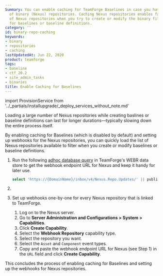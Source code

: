 ```yaml
---
Summary: You can enable caching for TeamForge Baselines in case you have a large number
  of binary (Nexus) repositories. Caching Nexus repositories enables fast loading
  of Nexus repositories when you try to create or modify the binary filter criteria
  for baselines or baseline definitions.
category: ''
id: binary-repo-caching
keywords:
- binary
- repositories
- caching
lastUpdatedAt: Jun 22, 2020
product: teamforge
tags:
- baseline
- ctf_20.2
- site_admin_tasks
- binaries
title: Enable Caching for Baselines
---
```

<!-- "Enable Caching for Baselines" topic is suppressed because of https://forge.collab.net/sf/go/artf424148 -->

import ProvisionService from '../_partials/installupgrade/_deploy_services_without_note.md'

Loading a large number of Nexus repositories while creating baslines or baseline definitions can last for longer durations—typically slowing down the entire process itself. 

By enabling caching for Baselines (which is disabled by default) and setting up webhooks for the Nexus repositories, you can quickly load the list of Nexus repositories available to filter when you create or modify baselines or baseline definitions.

1. Run the following [adhoc database query](../siteadmin-adhocquery) in TeamForge's WEBR data store to get the webhook endpoint URL for Nexus and keep it handy for later use.
   ```sql
   select 'https://{DomainName}/inbox/v4/Nexus.Repo.Updates/' || publisher_id from publisherv4 where publisher_name='Nexus';
   ````
<!-- see https://forge.collab.net/sf/go/artf424148    -->
<!-- 2. Enable caching for baselines by setting the [BASELINE_CACHE_ENABLED](../siteoptiontokens#BASELINE_CACHE_ENABLED) `site-options.conf` token.
   ```shell
   BASELINE_CACHE_ENABLED=true
   ```` -->
2. <ProvisionService />

3. Set up webhooks one-by-one for every Nexus repository that is linked to TeamForge.
   1. Log on to the Nexus server. 
   2. Go to **Server Administration and Configurations > System > Capabilities**. 
   3. Click **Create Capability**. 
   4. Select the **Webhook Repository** capability type. 
   5. Select the repository you want. 
   6. Select the `Asset` and `Component` event types. 
   7. Copy and paste the webhook endpoint URL for Nexus (see Step 1) in the `URL` field and click **Create Capability**. 

This concludes the process of enabling caching for Baselines and setting up the webhooks for Nexus repositories. 
